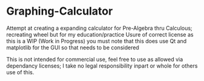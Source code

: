 # Graphing-Calculator
Attempt at creating a expanding calculator for Pre-Algebra thru Calculous; recreating wheel but for my education/practice
Usure of correct license as this is a WIP (Work in Progress) you must note that this does use Qt and matplotlib for the GUI so that needs to be considered

This is not intended for commercial use, feel free to use as allowed via dependancy licenses; I take no legal responsibility inpart or whole for others use of this.

